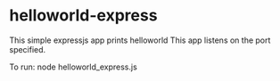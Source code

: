# helloworld-express
This simple expressjs app prints helloworld
This app listens on the port specified.

To run:
node helloworld_express.js

